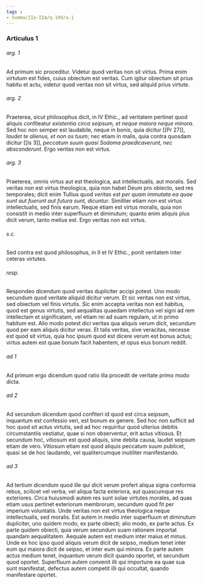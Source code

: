 ```yaml
---
tags : 
- Summa/IIa-IIæ/q.109/a.1
---
```


### Articulus 1

###### arg. 1
Ad primum sic proceditur. Videtur quod veritas non sit virtus. Prima enim virtutum est fides, cuius obiectum est veritas. Cum igitur obiectum sit prius habitu et actu, videtur quod veritas non sit virtus, sed aliquid prius virtute.

###### arg. 2
Praeterea, sicut philosophus dicit, in IV Ethic., ad veritatem pertinet quod aliquis confiteatur *existentia circa seipsum, et neque maiora neque minora*. Sed hoc non semper est laudabile, neque in bonis, quia dicitur [[Pr 27]], *laudet te alienus, et non os tuum*; nec etiam in malis, quia contra quosdam dicitur [[Is 3]], *peccatum suum quasi Sodoma praedicaverunt, nec absconderunt*. Ergo veritas non est virtus.

###### arg. 3
Praeterea, omnis virtus aut est theologica, aut intellectualis, aut moralis. Sed veritas non est virtus theologica, quia non habet Deum pro obiecto, sed res temporales; dicit enim Tullius quod *veritas est per quam immutata ea quae sunt aut fuerunt aut futura sunt, dicuntur*. Similiter etiam non est virtus intellectualis, sed finis earum. Neque etiam est virtus moralis, quia non consistit in medio inter superfluum et diminutum; quanto enim aliquis plus dicit verum, tanto melius est. Ergo veritas non est virtus.

###### s.c.
Sed contra est quod philosophus, in II et IV Ethic., ponit veritatem inter ceteras virtutes.

###### resp.
Respondeo dicendum quod veritas dupliciter accipi potest. Uno modo secundum quod veritate aliquid dicitur verum. Et sic veritas non est virtus, sed obiectum vel finis virtutis. Sic enim accepta veritas non est habitus, quod est genus virtutis, sed aequalitas quaedam intellectus vel signi ad rem intellectam et significatam, vel etiam rei ad suam regulam, ut in primo habitum est. Alio modo potest dici veritas qua aliquis verum dicit, secundum quod per eam aliquis dicitur verax. Et talis veritas, sive veracitas, necesse est quod sit virtus, quia hoc ipsum quod est dicere verum est bonus actus; virtus autem est quae bonum facit habentem, et opus eius bonum reddit.

###### ad 1
Ad primum ergo dicendum quod ratio illa procedit de veritate primo modo dicta.

###### ad 2
Ad secundum dicendum quod confiteri id quod est circa seipsum, inquantum est confessio veri, est bonum ex genere. Sed hoc non sufficit ad hoc quod sit actus virtutis, sed ad hoc requiritur quod ulterius debitis circumstantiis vestiatur, quae si non observentur, erit actus vitiosus. Et secundum hoc, vitiosum est quod aliquis, sine debita causa, laudet seipsum etiam de vero. Vitiosum etiam est quod aliquis peccatum suum publicet, quasi se de hoc laudando, vel qualitercumque inutiliter manifestando.

###### ad 3
Ad tertium dicendum quod ille qui dicit verum profert aliqua signa conformia rebus, scilicet vel verba, vel aliqua facta exteriora, aut quascumque res exteriores. Circa huiusmodi autem res sunt solae virtutes morales, ad quas etiam usus pertinet exteriorum membrorum, secundum quod fit per imperium voluntatis. Unde veritas non est virtus theologica neque intellectualis, sed moralis. Est autem in medio inter superfluum et diminutum dupliciter, uno quidem modo, ex parte obiecti; alio modo, ex parte actus. Ex parte quidem obiecti, quia verum secundum suam rationem importat quandam aequalitatem. Aequale autem est medium inter maius et minus. Unde ex hoc ipso quod aliquis verum dicit de seipso, medium tenet inter eum qui maiora dicit de seipso, et inter eum qui minora. Ex parte autem actus medium tenet, inquantum verum dicit quando oportet, et secundum quod oportet. Superfluum autem convenit illi qui importune ea quae sua sunt manifestat, defectus autem competit illi qui occultat, quando manifestare oportet.

